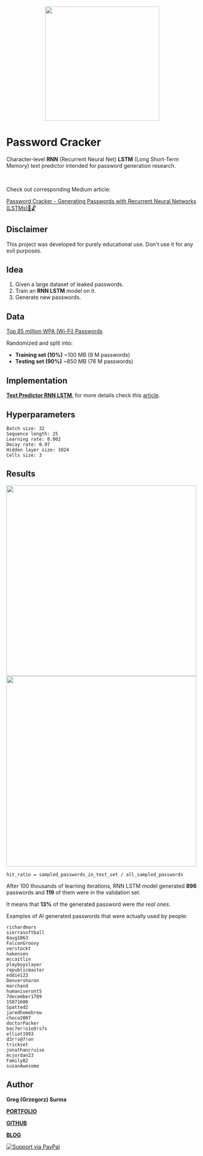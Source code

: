 <h3 align="center">
  <img src="assets/password_cracker_icon_web.png" width="300">
</h3>

# Password Cracker
Character-level **RNN** (Recurrent Neural Net) **LSTM** (Long Short-Term Memory) text predictor intended for password generation research.

<br>

Check out corresponding Medium article:

[Password Cracker - Generating Passwords with Recurrent Neural Networks (LSTMs)🔑🔓](https://towardsdatascience.com/password-cracker-generating-passwords-with-recurrent-neural-networks-lstms-9583714a3310)


## Disclaimer
This project was developed for purely educational use. Don't use it for any evil purposes.

## Idea
1. Given a large dataset of leaked passwords.
2. Train an **RNN LSTM** model on it.
3. Generate new passwords.

## Data
[Top 85 million WPA (Wi-Fi) Passwords](https://github.com/berzerk0/Probable-Wordlists/tree/master/Real-Passwords/WPA-Length)

Randomized and split into:

* **Training set (10%)** ~100 MB (9 M passwords)
* **Testing set (90%)** ~850 MB (76 M passwords)


## Implementation
[**Text Predictor RNN LSTM**](https://github.com/gsurma/text_predictor), for more details check this [article](https://towardsdatascience.com/text-predictor-generating-rap-lyrics-with-recurrent-neural-networks-lstms-c3a1acbbda79). 


## Hyperparameters
	Batch size: 32
	Sequence length: 25
	Learning rate: 0.002
	Decay rate: 0.97
	Hidden layer size: 1024
	Cells size: 3


## Results
<img src="assets/loss.png" width="500">

<img src="assets/hit_ratio.png" width="500">

`hit_ratio = sampled_passwords_in_test_set / all_sampled_passwords`


After 100 thousands of learning iterations, RNN LSTM model generated **896** passwords and **119** of them were in the validation set. 

It means that **13%** of the generated password were *the real ones*.

Examples of AI generated passwords that were actually used by people:

	richardmars
	sierrasoftball
	8aug1863
	FalconGroovy
	verstockt
	hakensen
	mccaitlin
	playboyslayer
	republicmaster
	eddie123
	Denversharon
	marchand
	humaniseront5
	7december1789
	15071600
	Spatted2
	jaredhomebrew
	choco2007
	doctorPacker
	bac7er!o1o9!s7s
	elliot1993
	d3r!v@7!on
	trickset
	jonathancruise
	mcjordan23
	Family82
	susanAwesome
	
## Author

**Greg (Grzegorz) Surma**

[**PORTFOLIO**](https://gsurma.github.io)

[**GITHUB**](https://github.com/gsurma)

[**BLOG**](https://medium.com/@gsurma)

<a href="https://www.paypal.com/paypalme2/grzegorzsurma115">
  <img alt="Support via PayPal" src="https://cdn.rawgit.com/twolfson/paypal-github-button/1.0.0/dist/button.svg"/>
</a>



